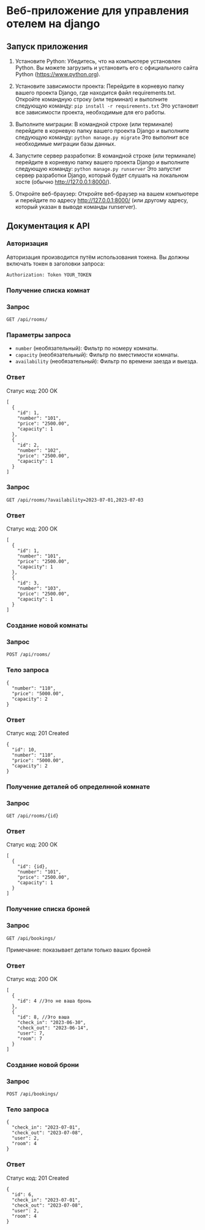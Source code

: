 # Веб-приложение для управления отелем на django

## Запуск приложения
1. Установите Python: Убедитесь, что на компьютере установлен Python. Вы можете загрузить и установить его с официального сайта Python (https://www.python.org).
2. Установите зависимости проекта: Перейдите в корневую папку вашего проекта Django, где находится файл requirements.txt. Откройте командную строку (или терминал) и выполните следующую команду:
`pip install -r requirements.txt`
Это установит все зависимости проекта, необходимые для его работы.

3. Выполните миграции: В командной строке (или терминале) перейдите в корневую папку вашего проекта Django и выполните следующую команду:
`python manage.py migrate`
Это выполнит все необходимые миграции базы данных.

4. Запустите сервер разработки: В командной строке (или терминале) перейдите в корневую папку вашего проекта Django и выполните следующую команду:
`python manage.py runserver`
Это запустит сервер разработки Django, который будет слушать на локальном хосте (обычно http://127.0.0.1:8000/).

5. Откройте веб-браузер: Откройте веб-браузер на вашем компьютере и перейдите по адресу http://127.0.0.1:8000/ (или другому адресу, который указан в выводе команды runserver).

## Документация к API

### Авторизация
Авторизация производится путём использования токена. Вы должны включать токен в заголовки запроса:

`Authorization: Token YOUR_TOKEN`

### Получение списка комнат
### Запрос

`GET /api/rooms/`

### Параметры запроса

- `number` (необязательный): Фильтр по номеру комнаты.
- `capacity` (необязательный): Фильтр по вместимости комнаты.
- `availability` (необязательный): Фильтр по времени заезда и выезда.

### Ответ

Статус код: 200 OK

```jsonc
[
  {
    "id": 1,
    "number": "101",
    "price": "2500.00",
    "capacity": 1
  },
  {
    "id": 2,
    "number": "102",
    "price": "2500.00",
    "capacity": 1
  }
]
```

### Запрос

`GET /api/rooms/?availability=2023-07-01,2023-07-03`

### Ответ

Статус код: 200 OK

```jsonc
[
  {
    "id": 1,
    "number": "101",
    "price": "2500.00",
    "capacity": 1
  },
  {
    "id": 3,
    "number": "103",
    "price": "2500.00",
    "capacity": 1
  }
]
```

### Создание новой комнаты
### Запрос

`POST /api/rooms/`

### Тело запроса
```jsonc
{
  "number": "110",
  "price": "5000.00",
  "capacity": 2
}
```

### Ответ

Статус код: 201 Created

```jsonc
{
  "id": 10,
  "number": "110",
  "price": "5000.00",
  "capacity": 2
}
```

### Получение деталей об определнной комнате
### Запрос

`GET /api/rooms/{id}`

### Ответ

Статус код: 200 OK

```jsonc
[
  {
    "id": {id},
    "number": "101",
    "price": "2500.00",
    "capacity": 1
  }
]
```

### Получение списка броней
### Запрос

`GET /api/bookings/`

Примечание: показывает детали только ваших броней 

### Ответ

Статус код: 200 OK

```jsonc
[
  {
    "id": 4 //Это не ваша бронь
  },
  {
    "id": 8, //Это ваша
    "check_in": "2023-06-30",
    "check_out": "2023-06-14",
    "user": 7,
    "room": 7
  }
]
```

### Создание новой брони
### Запрос

`POST /api/bookings/`

### Тело запроса
```jsonc
{
  "check_in": "2023-07-01",
  "check_out": "2023-07-08",
  "user": 2,
  "room": 4
}
```

### Ответ

Статус код: 201 Created

```jsonc
{
  "id": 6,
  "check_in": "2023-07-01",
  "check_out": "2023-07-08",
  "user": 2,
  "room": 4
}
```
